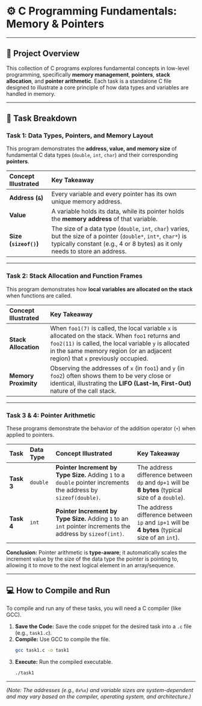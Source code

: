 # ⚙️ C Programming Fundamentals: Memory & Pointers

-----

## 🎯 Project Overview

This collection of C programs explores fundamental concepts in low-level programming, specifically **memory management**, **pointers**, **stack allocation**, and **pointer arithmetic**. Each task is a standalone C file designed to illustrate a core principle of how data types and variables are handled in memory.

-----

## 📝 Task Breakdown

### Task 1: Data Types, Pointers, and Memory Layout

This program demonstrates the **address, value, and memory size** of fundamental C data types (`double`, `int`, `char`) and their corresponding **pointers**.

| Concept Illustrated | Key Takeaway |
| :--- | :--- |
| **Address (`&`)** | Every variable and every pointer has its own unique memory address. |
| **Value** | A variable holds its data, while its pointer holds the **memory address** of that variable. |
| **Size (`sizeof()`)** | The size of a data type (`double`, `int`, `char`) varies, but the size of a pointer (`double*`, `int*`, `char*`) is typically constant (e.g., 4 or 8 bytes) as it only needs to store an address. |

-----

### Task 2: Stack Allocation and Function Frames

This program demonstrates how **local variables are allocated on the stack** when functions are called.

| Concept Illustrated | Key Takeaway |
| :--- | :--- |
| **Stack Allocation** | When `foo1(7)` is called, the local variable `x` is allocated on the stack. When `foo1` returns and `foo2(11)` is called, the local variable `y` is allocated in the same memory region (or an adjacent region) that `x` previously occupied. |
| **Memory Proximity** | Observing the addresses of `x` (in `foo1`) and `y` (in `foo2`) often shows them to be very close or identical, illustrating the **LIFO (Last-In, First-Out)** nature of the call stack. |

-----

### Task 3 & 4: Pointer Arithmetic

These programs demonstrate the behavior of the addition operator (`+`) when applied to pointers.

| Task | Data Type | Concept Illustrated | Key Takeaway |
| :--- | :--- | :--- | :--- |
| **Task 3** | `double` | **Pointer Increment by Type Size.** Adding `1` to a `double` pointer increments the address by `sizeof(double)`. | The address difference between `dp` and `dp+1` will be **8 bytes** (typical size of a `double`). |
| **Task 4** | `int` | **Pointer Increment by Type Size.** Adding `1` to an `int` pointer increments the address by `sizeof(int)`. | The address difference between `ip` and `ip+1` will be **4 bytes** (typical size of an `int`). |

**Conclusion:** Pointer arithmetic is **type-aware**; it automatically scales the increment value by the size of the data type the pointer is pointing to, allowing it to move to the next logical element in an array/sequence.

-----

## 💻 How to Compile and Run

To compile and run any of these tasks, you will need a C compiler (like GCC).

1.  **Save the Code:** Save the code snippet for the desired task into a `.c` file (e.g., `task1.c`).
2.  **Compile:** Use GCC to compile the file.
    ```bash
    gcc task1.c -o task1 
    ```
3.  **Execute:** Run the compiled executable.
    ```bash
    ./task1
    ```

-----

*(Note: The addresses (e.g., `0x%x`) and variable sizes are system-dependent and may vary based on the compiler, operating system, and architecture.)*
